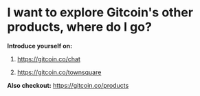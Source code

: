 # I want to explore Gitcoin's other products, where do I go?

**Introduce yourself on:**

  1. https://gitcoin.co/chat

  2. https://gitcoin.co/townsquare

**Also checkout:**  https://gitcoin.co/products



